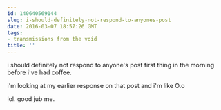 ```yaml
---
id: 140640569144
slug: i-should-definitely-not-respond-to-anyones-post
date: 2016-03-07 18:57:26 GMT
tags:
- transmissions from the void
title: ''
---
```


i should definitely not respond to anyone's post first thing in the morning before i've had coffee.

i'm looking at my earlier response on that post and i'm like O.o

lol. good jub me. 